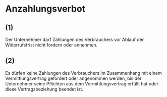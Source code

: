 # Anzahlungsverbot



## (1)

 Der Unternehmer darf Zahlungen des Verbrauchers vor Ablauf der Widerrufsfrist nicht fordern oder annehmen.

## (2)

 Es dürfen keine Zahlungen des Verbrauchers im Zusammenhang mit einem Vermittlungsvertrag gefordert oder angenommen werden, bis der Unternehmer seine Pflichten aus dem Vermittlungsvertrag erfüllt hat oder diese Vertragsbeziehung beendet ist. 

